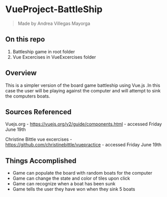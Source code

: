 # VueProject-BattleShip

>Made by Andrea Villegas Mayorga

## On this repo
1. Battleship game in root folder
2. Vue Excercises in VueExcercises folder

## Overview

This is a simpler version of the board game battleship using Vue.js .In this case the user will be playing against the computer and will attempt to sink the computers boats. 

## Sources Referenced
 Vuejs.org - https://vuejs.org/v2/guide/components.html - accessed Friday June 19th
 
 Christine Bittle vue excercises - https://github.com/christinebittle/vuepractice - accessed Friday June 19th

## Things Accomplished
- Game can populate the board with random boats for the computer
- Game can change the state and color of tiles upon click
- Game can recognize when a boat has been sunk
- Game tells the user they have won when they sink 5 boats

